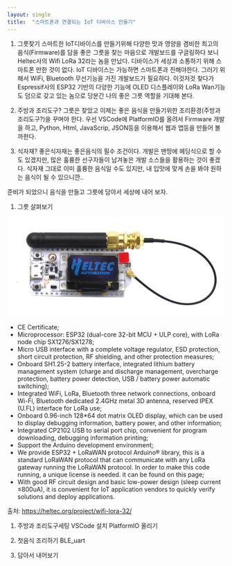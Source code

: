 ```yaml
---
layout: single
title:  "스마트폰과 연결되는 IoT 디바이스 만들기"
---
```


  1. 그릇찾기
  스마트한 IoT디바이스를 만들기위해 다양한 맛과 영양을 겸비한 최고의 음식(Firmware)를 담을 좋은 그릇을 찾는 마음으로 개발보드를
  구글링하다 보니 Heltec사의   Wifi LoRa 32라는 놈을 만났다. 
	디바이스가 세상과 소통하기 위해 스마트폰 만한 것이 없다.
	IoT 디바이스는 가능하면 스마트폰과 친해야한다.
	그러기 위해서 WiFi, Bluetooth 무선기능을 가진 개발보드가 필요하다.
	이것저것 찾다가 Espressif사의 ESP32 기반의 다양한 기능에 OLED 디스플레이와 LoRa Wan기능도 덤으로 갖고 있는 놈으로 당분간 나의 
  좋은 그릇 역할을 기대해 본다.
	
  2. 주방과 조리도구?
	그릇은 찾았고 이제는 좋은 음식을 만들기위한 조리환경(주방과 조리도구?)을 꾸며야 한다.
	우선 VSCode에 PlatformIO를 올려서 Firmware 개발을 하고, Python, Html, JavaScrip, JSON등을 이용해서 웹과 앱등을 만들어 볼까한다.
	
  3. 식자재?
	좋은식자재는 좋은음식의 필수 조건이다. 개발은 맨땅에 헤딩식으로 할 수도 있겠지만, 많은 훌륭한 선구자들이 남겨놓은 개발 소스들을
  활용하는 것이 좋겠다. 식자재 그대로 이미 훌륭한 음식일 수도 있지만, 내 입맛에 맞게 손을 봐야 원하는 음식이 될 수 있으니깐..
	
  준비가 되었으니 음식을 만들고 그릇에 담아서 세상에 내어 보자. 

  1. 그릇 살펴보기

  ![Heltec_WiFi_LoRa_32](/assets/img/heltec_wifi_lora_32.png)

  * CE Certificate;
  * Microprocessor: ESP32 (dual-core 32-bit MCU + ULP core), with LoRa node chip SX1276/SX1278;
  * Micro USB interface with a complete voltage regulator, ESD protection, short circuit protection, RF shielding, and other protection measures;
  * Onboard SH1.25-2 battery interface, integrated lithium battery management system (charge and discharge management, overcharge protection, battery power detection, USB / battery power automatic switching);
  * Integrated WiFi, LoRa, Bluetooth three network connections, onboard Wi-Fi, Bluetooth dedicated 2.4GHz metal 3D antenna, reserved IPEX (U.FL) interface for LoRa use;
  * Onboard 0.96-inch 128*64 dot matrix OLED display, which can be used to display debugging information, battery power, and other information;
  * Integrated CP2102 USB to serial port chip, convenient for program downloading, debugging information printing;
  * Support the Arduino development environment;
  * We provide ESP32 + LoRaWAN protocol Arduino® library, this is a standard LoRaWAN protocol that can communicate with any LoRa gateway running the LoRaWAN protocol. In order to make this code running, a unique license is needed. it can be found on this page;
  * With good RF circuit design and basic low-power design (sleep current ≤800uA), it is convenient for IoT application vendors to quickly verify solutions and deploy applications.

  출처: <https://heltec.org/project/wifi-lora-32/> 

  1. 주방과 조리도구세팅
  VSCode 설치
  PlatformIO 올리기

  2. 첫음식 조리하기
  BLE_uart  
  3. 담아서 내어보기
